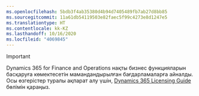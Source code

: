 ```yaml
---
ms.openlocfilehash: 5bdb3f4ab35380d4b94d7405489fb7ab27d8bb85
ms.sourcegitcommit: 11a61db54119503e82faec5f99c4273e8d1247e5
ms.translationtype: HT
ms.contentlocale: kk-KZ
ms.lasthandoff: 10/16/2020
ms.locfileid: "4069845"
---
```

> [!IMPORTANT]
> Dynamics 365 for Finance and Operations нақты бизнес функцияларын басқаруға көмектесетін мамандандырылған бағдарламаларға айналды. Осы өзгерістер туралы ақпарат алу үшін, [Dynamics 365 Licensing Guide](https://mbs.microsoft.com/Files/public/365/Dynamics365LicensingGuide.pdf) бөлімін қараңыз.
 
